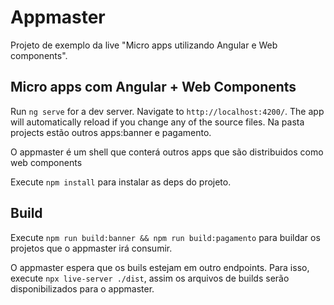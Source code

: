# Appmaster

Projeto de exemplo da live "Micro apps utilizando Angular e Web components".

## Micro apps com Angular + Web Components

Run `ng serve` for a dev server. Navigate to `http://localhost:4200/`. The app will automatically reload if you change any of the source files.
Na pasta projects estão outros apps:banner e pagamento. 

O appmaster é um shell que conterá outros apps que são distribuidos como web components

Execute  `npm install` para instalar as deps do projeto.

## Build

Execute `npm run build:banner && npm run build:pagamento` para buildar os projetos que o appmaster irá consumir.

O appmaster espera que os buils estejam em outro endpoints. Para isso, execute `npx live-server ./dist`, assim os arquivos de builds serão disponibilizados para o appmaster.
